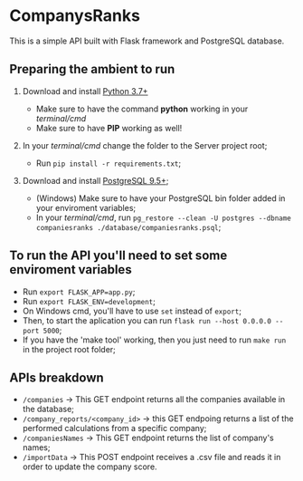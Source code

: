 # CompanysRanks

This is a simple API built with Flask framework and PostgreSQL database.

## Preparing the ambient to run
1. Download and install [Python 3.7+](https://www.python.org/downloads/)
   * Make sure to have the command __python__ working in your _terminal/cmd_
   * Make sure to have __PIP__ working as well!

2. In your _terminal/cmd_ change the folder to the Server project root;
   * Run `pip install -r requirements.txt`;
   
3. Download and install [PostgreSQL 9.5+](https://www.postgresql.org/download/);
   * (Windows) Make sure to have your PostgreSQL bin folder added in your enviroment variables;
   * In your _terminal/cmd_, run `pg_restore --clean -U postgres --dbname companiesranks ./database/companiesranks.psql`;
   
## To run the API you'll need to set some enviroment variables
* Run `export FLASK_APP=app.py`;  
* Run `export FLASK_ENV=development`;  
* On Windows cmd, you'll have to use `set` instead of `export`;  
* Then, to start the aplication you can run `flask run --host 0.0.0.0 --port 5000`;  
* If you have the 'make tool' working, then you just need to run `make run` in the project root folder;  

## APIs breakdown
* `/companies` -> This GET endpoint returns all the companies available in the database;  
* `/company_reports/<company_id>` -> this GET endpoing returns a list of the performed calculations from a specific company;   
* `/companiesNames` -> This GET endpoint returns the list of company's names;  
* `/importData` -> This POST endpoint receives a .csv file and reads it in order to update the company score.
